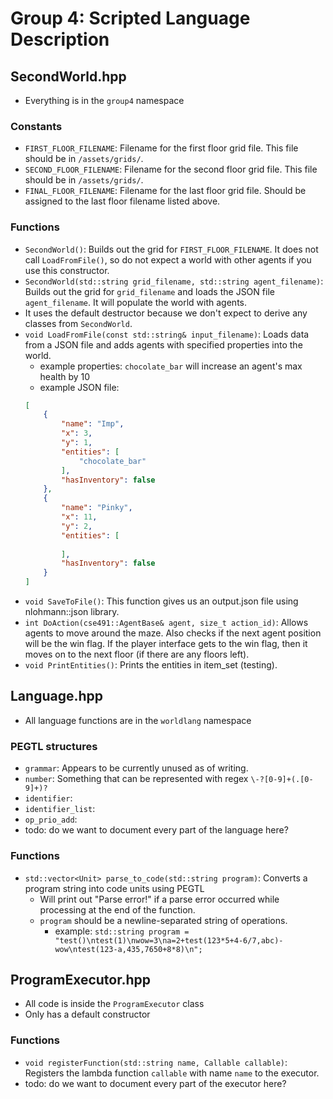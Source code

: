 # Group 4: Scripted Language Description

## SecondWorld.hpp
- Everything is in the `group4` namespace

### Constants
- `FIRST_FLOOR_FILENAME`: Filename for the first floor grid file. This file should be in `/assets/grids/`.
- `SECOND_FLOOR_FILENAME`: Filename for the second floor grid file. This file should be in `/assets/grids/`.
- `FINAL_FLOOR_FILENAME`: Filename for the last floor grid file. Should be assigned to the last floor filename listed above.

### Functions
- `SecondWorld()`: Builds out the grid for `FIRST_FLOOR_FILENAME`.
It does not call `LoadFromFile()`, so do not expect a world with other agents if you use this constructor.
- `SecondWorld(std::string grid_filename, std::string agent_filename)`: Builds out the grid for `grid_filename` and loads the JSON file `agent_filename`.
It will populate the world with agents.
- It uses the default destructor because we don't expect to derive any classes from `SecondWorld`.
- `void LoadFromFile(const std::string& input_filename)`: Loads data from a JSON file and adds agents with specified properties into the world.
    - example properties: `chocolate_bar` will increase an agent's max health by 10
    - example JSON file:
    ```json
    [
        {
            "name": "Imp",
            "x": 3,
            "y": 1,
            "entities": [
                "chocolate_bar"
            ],
            "hasInventory": false
        },
        {
            "name": "Pinky",
            "x": 11,
            "y": 2,
            "entities": [
                
            ],
            "hasInventory": false
        }
    ]
    ```
- `void SaveToFile()`: This function gives us an output.json file using nlohmann::json library.
- `int DoAction(cse491::AgentBase& agent, size_t action_id)`: Allows agents to move around the maze.
Also checks if the next agent position will be the win flag.
If the player interface gets to the win flag, then it moves on to the next floor (if there are any floors left).
- `void PrintEntities()`: Prints the entities in item_set (testing).

## Language.hpp
- All language functions are in the `worldlang` namespace

### PEGTL structures
- `grammar`: Appears to be currently unused as of writing.
- `number`: Something that can be represented with regex `\-?[0-9]+(.[0-9]+)?`
- `identifier`:
- `identifier_list`:
- `op_prio_add`:
- todo: do we want to document every part of the language here?

### Functions
- `std::vector<Unit> parse_to_code(std::string program)`: Converts a program string into code units using PEGTL
    - Will print out "Parse error!" if a parse error occurred while processing at the end of the function.
    - `program` should be a newline-separated string of operations.
        - example: `std::string program = "test()\ntest(1)\nwow=3\na=2+test(123*5+4-6/7,abc)-wow\ntest(123-a,435,7650+8*8)\n";`

## ProgramExecutor.hpp
- All code is inside the `ProgramExecutor` class
- Only has a default constructor

### Functions
- `void registerFunction(std::string name, Callable callable)`: Registers the lambda function `callable` with name `name` to the executor.
- todo: do we want to document every part of the executor here?